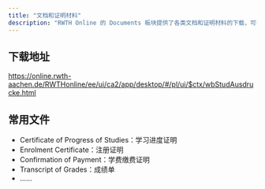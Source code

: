 ```yaml
---
title: "文档和证明材料"
description: "RWTH Online 的 Documents 板块提供了各类文档和证明材料的下载，可按需取用。"
---
```

## 下载地址

https://online.rwth-aachen.de/RWTHonline/ee/ui/ca2/app/desktop/#/pl/ui/$ctx/wbStudAusdrucke.html

## 常用文件

- Certificate of Progress of Studies：学习进度证明
- Enrolment Certificate：注册证明
- Confirmation of Payment：学费缴费证明
- Transcript of Grades：成绩单
- ......

